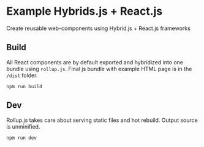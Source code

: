 # Example Hybrids.js + React.js
Create reusable web-components using Hybrid.js + React.js frameworks

## Build
All React components are by default exported and hybridized into one bundle using `rollup.js`. Final js bundle with example HTML page is in the `/dist` folder.
```
npm run build
```

## Dev
Rollup.js takes care about serving static files and hot rebuild. Output source is unminified.
```
npm run dev
```

